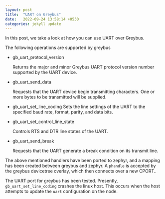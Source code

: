 ```yaml
---
layout: post
title:  "UART on Greybus"
date:   2022-09-24 13:58:14 +0530
categories: jekyll update
---
```

In this post, we take a look at how you can use UART over Greybus. 

The following operations are supported by greybus

* gb_uart_protocol_version
  
  Returns the major and minor Greybus UART protocol version number supported
  by the UART device.

* gb_uart_send_data
  
  Requests that the UART device begin transmitting characters. One or more
  bytes to be transmitted will be supplied.

* gb_uart_set_line_coding
  Sets the line settings of the UART to the specified baud rate, format,
  parity, and data bits.

* gb_uart_set_control_line_state
  
  Controls RTS and DTR line states of the UART.

* gb_uart_send_break

  Requests that the UART generate a break condition on its transmit line.

The above mentioned handlers have been ported to zephyr, and a mapping has been created between greybus and zephyr.
A `phandle` is accepted by the greybus devicetree overlay, which then connects over a new CPORT..

The UART port for greybus has been tested. Presently, `gb_uart_set_line_coding` crashes the linux host.
This occurs when the host attempts to update the `uart` configuration on the node.